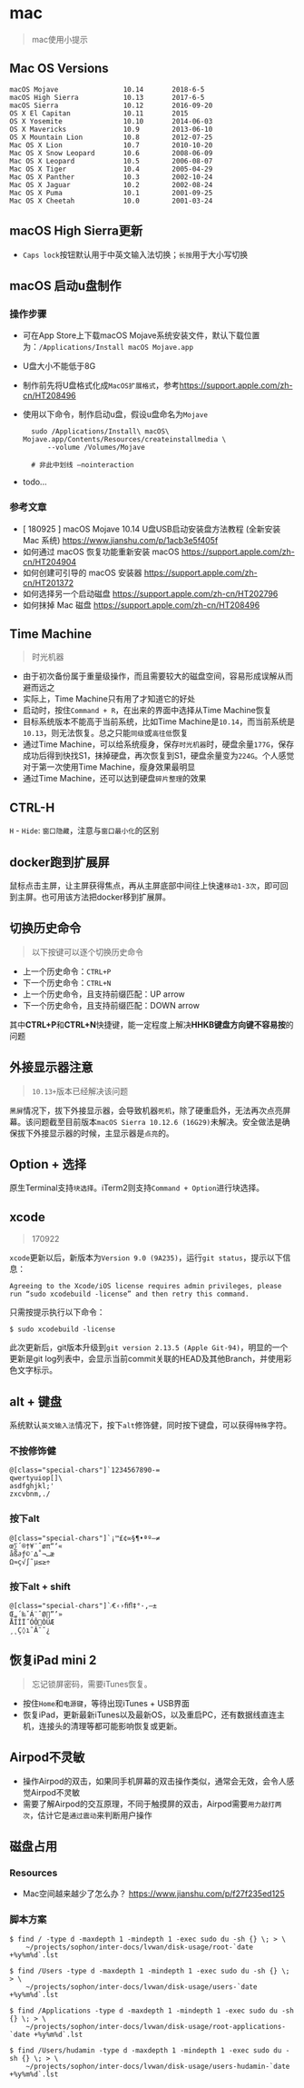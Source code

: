 # mac

> mac使用小提示

<style type="text/css">
pre.special-chars {
    border: none;
}
pre.special-chars code {
    letter-spacing: 15px;
    font: normal normal 100 20px/26px Courier;
    color: #ff7f0e;
}
</style>


## Mac OS Versions

    macOS Mojave                10.14       2018-6-5
    macOS High Sierra           10.13       2017-6-5
    macOS Sierra                10.12       2016-09-20
    OS X El Capitan             10.11       2015
    OS X Yosemite               10.10       2014-06-03
    OS X Mavericks              10.9        2013-06-10
    OS X Mountain Lion          10.8        2012-07-25
    Mac OS X Lion               10.7        2010-10-20
    Mac OS X Snow Leopard       10.6        2008-06-09
    Mac OS X Leopard            10.5        2006-08-07
    Mac OS X Tiger              10.4        2005-04-29
    Mac OS X Panther            10.3        2002-10-24
    Mac OS X Jaguar             10.2        2002-08-24
    Mac OS X Puma               10.1        2001-09-25
    Mac OS X Cheetah            10.0        2001-03-24


## macOS High Sierra更新

* `Caps lock`按钮默认用于中英文输入法切换；`长按`用于大小写切换


## macOS 启动u盘制作

### 操作步骤

* 可在App Store上下载macOS Mojave系统安装文件，默认下载位置为：`/Applications/Install macOS Mojave.app`
* U盘大小不能低于8G
* 制作前先将U盘格式化成`MacOS扩展格式`，参考<https://support.apple.com/zh-cn/HT208496>
* 使用以下命令，制作启动u盘，假设u盘命名为`Mojave`

        sudo /Applications/Install\ macOS\ Mojave.app/Contents/Resources/createinstallmedia \
            --volume /Volumes/Mojave

        # 非此中划线 —nointeraction

* todo...

### 参考文章

* [ 180925 ] macOS Mojave 10.14 U盘USB启动安装盘方法教程 (全新安装 Mac 系统) <https://www.jianshu.com/p/1acb3e5f405f>
* 如何通过 macOS 恢复功能重新安装 macOS <https://support.apple.com/zh-cn/HT204904>
* 如何创建可引导的 macOS 安装器 <https://support.apple.com/zh-cn/HT201372>
* 如何选择另一个启动磁盘 <https://support.apple.com/zh-cn/HT202796>
* 如何抹掉 Mac 磁盘 <https://support.apple.com/zh-cn/HT208496>



## Time Machine

> 时光机器

* 由于初次备份属于重量级操作，而且需要较大的磁盘空间，容易形成误解从而避而远之
* 实际上，Time Machine只有用了才知道它的好处
* 启动时，按住`Command + R`，在出来的界面中选择从Time Machine恢复 
* 目标系统版本不能高于当前系统，比如Time Machine是`10.14`，而当前系统是`10.13`，则无法恢复。总之只能`同级`或`高往低`恢复
* 通过Time Machine，可以给系统瘦身，保存`时光机器`时，硬盘余量`177G`，保存成功后得到快找S1，抹掉硬盘，再次恢复到S1，硬盘余量变为`224G`。个人感觉对于第一次使用Time Machine，瘦身效果最明显
* 通过Time Machine，还可以达到硬盘`碎片整理`的效果



## CTRL-H

`H` - `Hide`: `窗口隐藏`，注意与`窗口最小化`的区别


## docker跑到扩展屏

鼠标点击主屏，让主屏获得焦点，再从主屏底部中间往上快速`移动1-3次`，即可回到主屏。也可用该方法把docker移到扩展屏。



## 切换历史命令

> 以下按键可以逐个切换历史命令

* 上一个历史命令：`CTRL+P`
* 下一个历史命令：`CTRL+N`
* 上一个历史命令，且支持前缀匹配：UP arrow
* 下一个历史命令，且支持前缀匹配：DOWN arrow

其中**CTRL+P**和**CTRL+N**快捷键，能一定程度上解决**HHKB键盘方向键不容易按**的问题



## 外接显示器注意

> `10.13+`版本已经解决该问题

`黑屏`情况下，拔下外接显示器，会导致机器`死机`，除了硬重启外，无法再次点亮屏幕。该问题截至目前版本`macOS Sierra 10.12.6 (16G29)`未解决。安全做法是确保拔下外接显示器的时候，主显示器是`点亮`的。


## Option + 选择

原生Terminal支持`块选择`。iTerm2则支持`Command + Option`进行块选择。

## xcode

> 170922

`xcode`更新以后，新版本为`Version 9.0 (9A235)`，运行`git status`，提示以下信息：

    Agreeing to the Xcode/iOS license requires admin privileges, please 
    run “sudo xcodebuild -license” and then retry this command.

只需按提示执行以下命令：

    $ sudo xcodebuild -license

此次更新后，git版本升级到`git version 2.13.5 (Apple Git-94)`，明显的一个更新是git log列表中，会显示当前commit关联的HEAD及其他Branch，并使用彩色文字标示。


## alt + 键盘

系统默认`英文输入法`情况下，按下`alt`修饰健，同时按下键盘，可以获得`特殊`字符。

### 不按修饰健

    @[class="special-chars"]`1234567890-=
    qwertyuiop[]\
    asdfghjkl;'
    zxcvbnm,./

### 按下alt

    @[class="special-chars"]`¡™£¢∞§¶•ªº–≠
    œ∑´®†¥¨ˆøπ“‘«
    åß∂ƒ©˙∆˚¬…æ
    Ω≈ç√∫˜µ≤≥÷

### 按下alt + shift

    @[class="special-chars"]`⁄€‹›ﬁﬂ‡°·‚—±
    Œ„´‰ˇÁ¨ˆØ∏”’»
    ÅÍÎÏ˝ÓÔÒÚÆ
    ¸˛Ç◊ı˜Â¯˘¿


## 恢复iPad mini 2 

> 忘记锁屏密码，需要iTunes恢复。

* 按住`Home`和`电源键`，等待出现iTunes + USB界面
* 恢复iPad，更新最新iTunes以及最新OS，以及重启PC，还有数据线直连主机，连接头的清理等都可能影响恢复或更新。


## Airpod不灵敏

* 操作Airpod的双击，如果同手机屏幕的双击操作类似，通常会无效，会令人感觉Airpod不灵敏
* 需要了解Airpod的交互原理，不同于触摸屏的双击，Airpod需要`用力敲打两次`，估计它是`通过震动`来判断用户操作


## 磁盘占用

### Resources

* Mac空间越来越少了怎么办？ <https://www.jianshu.com/p/f27f235ed125>


### 脚本方案

    $ find / -type d -maxdepth 1 -mindepth 1 -exec sudo du -sh {} \; > \
        ~/projects/sophon/inter-docs/lvwan/disk-usage/root-`date +%y%m%d`.lst

    $ find /Users -type d -maxdepth 1 -mindepth 1 -exec sudo du -sh {} \; > \
        ~/projects/sophon/inter-docs/lvwan/disk-usage/users-`date +%y%m%d`.lst

    $ find /Applications -type d -maxdepth 1 -mindepth 1 -exec sudo du -sh {} \; > \
        ~/projects/sophon/inter-docs/lvwan/disk-usage/root-applications-`date +%y%m%d`.lst

    $ find /Users/hudamin -type d -maxdepth 1 -mindepth 1 -exec sudo du -sh {} \; > \
        ~/projects/sophon/inter-docs/lvwan/disk-usage/users-hudamin-`date +%y%m%d`.lst




